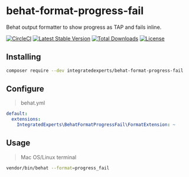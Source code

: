 # behat-format-progress-fail
Behat output formatter to show progress as TAP and fails inline.

[![CircleCI](https://circleci.com/gh/integratedexperts/behat-format-progress-fail.svg?style=shield)](https://circleci.com/gh/integratedexperts/behat-format-progress-fail)
[![Latest Stable Version](https://poser.pugx.org/integratedexperts/behat-format-progress-fail/v/stable)](https://packagist.org/packages/integratedexperts/behat-format-progress-fail)
[![Total Downloads](https://poser.pugx.org/integratedexperts/behat-format-progress-fail/downloads)](https://packagist.org/packages/integratedexperts/behat-format-progress-fail)
[![License](https://poser.pugx.org/integratedexperts/behat-format-progress-fail/license)](https://packagist.org/packages/integratedexperts/behat-format-progress-fail)

## Installing
```bash
composer require --dev integratedexperts/behat-format-progress-fail
```

## Configure
>behat.yml
```yaml
default:
  extensions:
    IntegratedExperts\BehatFormatProgressFail\FormatExtension: ~
```
## Usage
>Mac OS/Linux terminal
```bash
vendor/bin/behat --format=progress_fail
```
